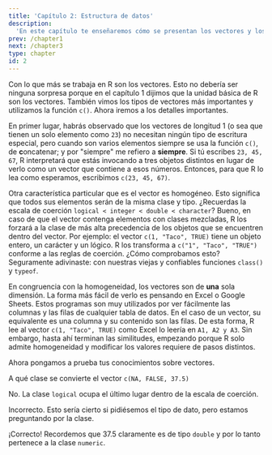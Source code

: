 ```yaml
---
title: 'Capítulo 2: Estructura de datos'
description:
  'En este capítulo te enseñaremos cómo se presentan los vectores y los datos en general'
prev: /chapter1
next: /chapter3
type: chapter
id: 2
---
```


<exercise id="1" title="Estructura de datos">

  <slides source="diap2_01"></slides>

</exercise>

<exercise id="2" title="Vectores">

  Con lo que más se trabaja en R son los vectores. Esto no debería ser ninguna sorpresa porque en el capítulo 1 dijimos que la unidad básica de R son los vectores. También vimos los tipos de vectores más importantes y utilizamos la función `c()`. Ahora iremos a los detalles importantes.

  En primer lugar, habrás observado que los vectores de longitud 1 (o sea que tienen un solo elemento como `23`) no necesitan ningún tipo de escritura especial, pero cuando son varios elementos siempre se usa la función `c()`, de **c**oncatenar; y por "siempre" me refiero a **siempre**. Si tú escribes `23, 45, 67`, R interpretará que estás invocando a tres objetos distintos en lugar de verlo como un vector que contiene a esos números. Entonces, para que R lo lea como esperamos, escribimos `c(23, 45, 67)`.

  Otra característica particular que es el vector es homogéneo. Esto significa que todos sus elementos serán de la misma clase y tipo. ¿Recuerdas la escala de coerción `logical < integer < double < character`? Bueno, en caso de que el vector contenga elementos con clases mezcladas, R los forzará a la clase de más alta precedencia de los objetos que se encuentren dentro del vector. Por ejemplo: el vector `c(1, "Taco", TRUE)` tiene un objeto entero, un carácter y un lógico. R los transforma a `c("1", "Taco", "TRUE")` conforme a las reglas de coerción. ¿Cómo comprobamos esto? Seguramente adivinaste: con nuestras viejas y confiables funciones `class()` y `typeof`.

  En congruencia con la homogeneidad, los vectores son de **una** sola dimensión. La forma más fácil de verlo es pensando en Excel o Google Sheets. Estos programas son muy utilizados por ver fácilmente las columnas y las filas de cualquier tabla de datos. En el caso de un vector, su equivalente es una columna y su contenido son las filas. De esta forma, R lee al vector `c(1, "Taco", TRUE)` como Excel lo leería en `A1, A2 y A3`. Sin embargo, hasta ahí terminan las similitudes, empezando porque R solo admite homogeneidad y modificar los valores requiere de pasos distintos.

  Ahora pongamos a prueba tus conocimientos sobre vectores.

  A qué clase se convierte el vector `c(NA, FALSE, 37.5)`

<choice>
<opt text='Como NA es infeccioso, todo el vector se convierte a clase lógica'>

No. La clase `logical` ocupa el último lugar dentro de la escala de coerción.

</opt>

<opt text='Lo convierte a double'>

Incorrecto. Esto sería cierto si pidiésemos el tipo de dato, pero estamos preguntando por la clase.

</opt>

<opt text='Se convierte en numérico' correct="true">

¡Correcto! Recordemos que 37.5 claramente es de tipo `double` y por lo tanto pertenece a la clase `numeric`.

</opt>
</choice>
</exercise>

<exercise id="3" title="Matrices">



  <codeblock id="02_03">



  </codeblock>
</exercise>

<exercise id="4" title="Arrays">



  <codeblock id="02_04">



  </codeblock>
</exercise>

<exercise id="5" title="Data frames">



  <codeblock id="02_05">



  </codeblock>
</exercise>

<exercise id="6" title="Listas">



  <codeblock id="02_06">



  </codeblock>
</exercise>

<exercise id="7" title="">

  <slides source=""></slides>

</exercise>